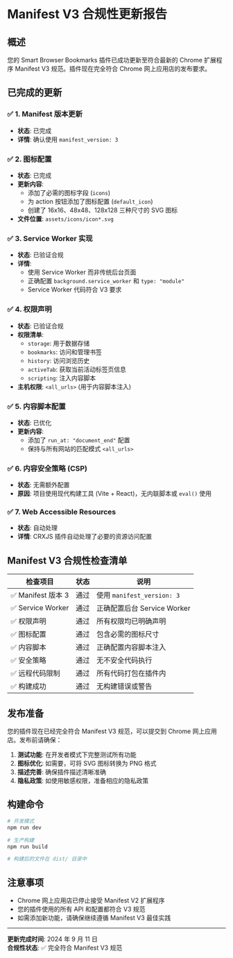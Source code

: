 # Manifest V3 合规性更新报告

## 概述

您的 Smart Browser Bookmarks 插件已成功更新至符合最新的 Chrome 扩展程序 Manifest V3 规范。插件现在完全符合 Chrome 网上应用店的发布要求。

## 已完成的更新

### ✅ 1. Manifest 版本更新

- **状态**: 已完成
- **详情**: 确认使用 `manifest_version: 3`

### ✅ 2. 图标配置

- **状态**: 已完成
- **更新内容**:
  - 添加了必需的图标字段 (`icons`)
  - 为 action 按钮添加了图标配置 (`default_icon`)
  - 创建了 16x16、48x48、128x128 三种尺寸的 SVG 图标
- **文件位置**: `assets/icons/icon*.svg`

### ✅ 3. Service Worker 实现

- **状态**: 已验证合规
- **详情**:
  - 使用 Service Worker 而非传统后台页面
  - 正确配置 `background.service_worker` 和 `type: "module"`
  - Service Worker 代码符合 V3 要求

### ✅ 4. 权限声明

- **状态**: 已验证合规
- **权限清单**:
  - `storage`: 用于数据存储
  - `bookmarks`: 访问和管理书签
  - `history`: 访问浏览历史
  - `activeTab`: 获取当前活动标签页信息
  - `scripting`: 注入内容脚本
- **主机权限**: `<all_urls>` (用于内容脚本注入)

### ✅ 5. 内容脚本配置

- **状态**: 已优化
- **更新内容**:
  - 添加了 `run_at: "document_end"` 配置
  - 保持与所有网站的匹配模式 `<all_urls>`

### ✅ 6. 内容安全策略 (CSP)

- **状态**: 无需额外配置
- **原因**: 项目使用现代构建工具 (Vite + React)，无内联脚本或 `eval()` 使用

### ✅ 7. Web Accessible Resources

- **状态**: 自动处理
- **详情**: CRXJS 插件自动处理了必要的资源访问配置

## Manifest V3 合规性检查清单

| 检查项目           | 状态 | 说明                        |
| ------------------ | ---- | --------------------------- |
| ✅ Manifest 版本 3 | 通过 | 使用 `manifest_version: 3`  |
| ✅ Service Worker  | 通过 | 正确配置后台 Service Worker |
| ✅ 权限声明        | 通过 | 所有权限均已明确声明        |
| ✅ 图标配置        | 通过 | 包含必需的图标尺寸          |
| ✅ 内容脚本        | 通过 | 正确配置内容脚本注入        |
| ✅ 安全策略        | 通过 | 无不安全代码执行            |
| ✅ 远程代码限制    | 通过 | 所有代码打包在插件内        |
| ✅ 构建成功        | 通过 | 无构建错误或警告            |

## 发布准备

您的插件现在已经完全符合 Manifest V3 规范，可以提交到 Chrome 网上应用店。发布前请确保：

1. **测试功能**: 在开发者模式下完整测试所有功能
2. **图标优化**: 如需要，可将 SVG 图标转换为 PNG 格式
3. **描述完善**: 确保插件描述清晰准确
4. **隐私政策**: 如使用敏感权限，准备相应的隐私政策

## 构建命令

```bash
# 开发模式
npm run dev

# 生产构建
npm run build

# 构建后的文件在 dist/ 目录中
```

## 注意事项

- Chrome 网上应用店已停止接受 Manifest V2 扩展程序
- 您的插件使用的所有 API 和配置都符合 V3 规范
- 如需添加新功能，请确保继续遵循 Manifest V3 最佳实践

---

**更新完成时间**: 2024 年 9 月 11 日  
**合规性状态**: ✅ 完全符合 Manifest V3 规范
